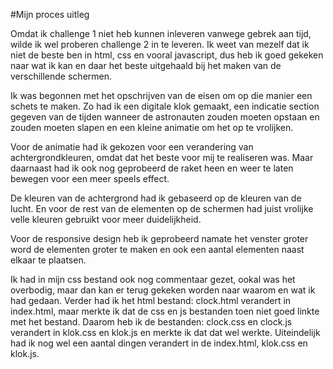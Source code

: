 #Mijn proces uitleg 

Omdat ik challenge 1 niet heb kunnen inleveren vanwege gebrek aan tijd, wilde ik wel proberen challenge 2 in te leveren.
Ik weet van mezelf dat ik niet de beste ben in html, css en vooral javascript, dus heb ik goed gekeken naar wat ik kan en daar het beste uitgehaald bij het maken van de verschillende schermen. 

Ik was begonnen met het opschrijven van de eisen om op die manier een schets te maken. Zo had ik een digitale klok gemaakt, een indicatie section gegeven van de tijden wanneer de astronauten zouden moeten opstaan en zouden moeten slapen en een kleine animatie om het op te vrolijken.

Voor de animatie had ik gekozen voor een verandering van achtergrondkleuren, omdat dat het beste voor mij te realiseren was. Maar daarnaast had ik ook nog geprobeerd de raket heen en weer te laten bewegen voor een meer speels effect. 

De kleuren van de achtergrond had ik gebaseerd op de kleuren van de lucht. En voor de rest van de elementen op de schermen had juist vrolijke velle kleuren gebruikt voor meer duidelijkheid. 

Voor de responsive design heb ik geprobeerd namate het venster groter word de elementen groter te maken en ook een aantal elementen naast elkaar te plaatsen. 

Ik had in mijn css bestand ook nog commentaar gezet, ookal was het overbodig, maar dan kan er terug gekeken worden naar waarom en wat ik had gedaan. Verder had ik het html bestand: clock.html verandert in index.html, maar merkte ik dat de css en js bestanden toen niet goed linkte met het bestand. Daarom heb ik de bestanden: clock.css en clock.js verandert in klok.css en klok.js en merkte ik dat dat wel werkte. Uiteindelijk had ik nog wel een aantal dingen verandert in de index.html, klok.css en klok.js. 

